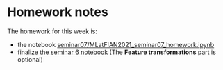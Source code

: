 # Homework notes

The homework for this week is:
  - the notebook [seminar07/MLatFIAN2021_seminar07_homework.ipynb](https://github.com/HSE-LAMBDA/MLatFIAN2021/blob/main/seminar07/MLatFIAN2021_seminar07_homework.ipynb)
  - finalize [the seminar 6 notebook](https://github.com/HSE-LAMBDA/MLatFIAN2021/blob/main/seminar06/MLatFIAN2021_seminar06_DecisionTrees.ipynb) (The **Feature transformations** part is optional)
